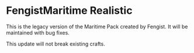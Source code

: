# FengistMaritime Realistic
This is the legacy version of the Maritime Pack created by Fengist. It will be maintained with bug fixes.

This update will not break existing crafts.